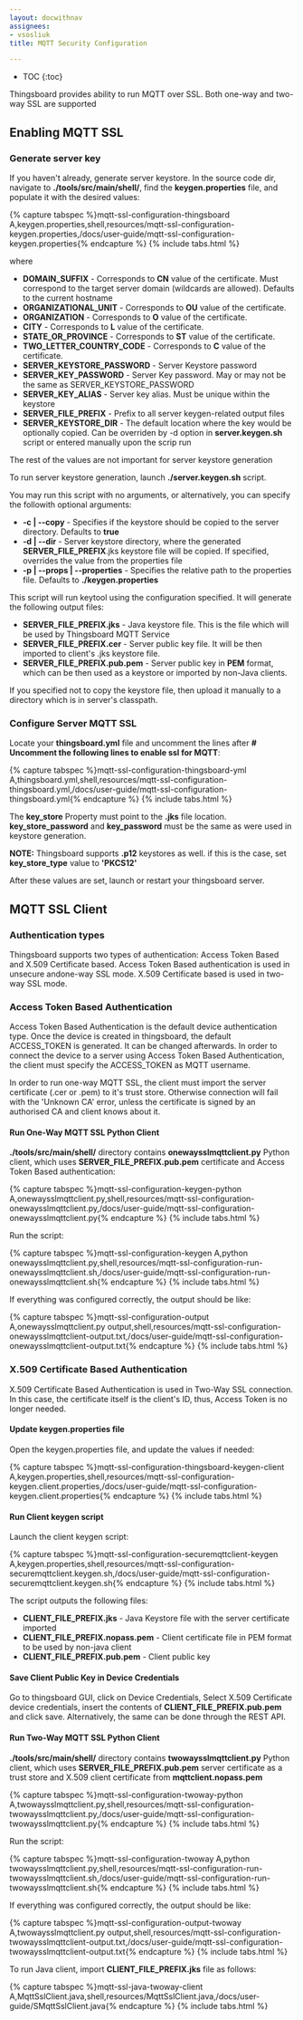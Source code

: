 ```yaml
---
layout: docwithnav
assignees:
- vsosliuk
title: MQTT Security Configuration

---
```


* TOC
{:toc}

Thingsboard provides ability to run MQTT over SSL. Both one-way and two-way SSL are supported

## Enabling MQTT SSL

### Generate server key

If you haven't already, generate server keystore.
In the source code dir, navigate to **./tools/src/main/shell/**, find the **keygen.properties** file, and populate it with the desired values:

{% capture tabspec %}mqtt-ssl-configuration-thingsboard
A,keygen.properties,shell,resources/mqtt-ssl-configuration-keygen.properties,/docs/user-guide/mqtt-ssl-configuration-keygen.properties{% endcapture %}
{% include tabs.html %}

where 

 - **DOMAIN_SUFFIX** - Corresponds to **CN** value of the certificate. Must correspond to the target server domain (wildcards are allowed). Defaults to the current hostname 
 - **ORGANIZATIONAL_UNIT** - Corresponds to **OU** value of the certificate.
 - **ORGANIZATION** - Corresponds to **O** value of the certificate.
 - **CITY** - Corresponds to **L** value of the certificate.
 - **STATE_OR_PROVINCE** - Corresponds to **ST** value of the certificate.
 - **TWO_LETTER_COUNTRY_CODE** - Corresponds to **C** value of the certificate.
 - **SERVER_KEYSTORE_PASSWORD** - Server Keystore password
 - **SERVER_KEY_PASSWORD** - Server Key password. May or may not be the same as SERVER_KEYSTORE_PASSWORD
 - **SERVER_KEY_ALIAS** - Server key alias. Must be unique within the keystore
 - **SERVER_FILE_PREFIX** - Prefix to all server keygen-related output files
 - **SERVER_KEYSTORE_DIR** - The default location where the key would be optionally copied. Can be overriden by -d option in **server.keygen.sh** script or entered manually upon the scrip run

The rest of the values are not important for server keystore generation 

To run server keystore generation, launch **./server.keygen.sh** script. 

You may run this script with no arguments, or alternatively, you can specify the followith optional arguments:

 - **-c \| --copy** - Specifies if the keystore should be copied to the server directory. Defaults to **true**
 - **-d \| --dir** - Server keystore directory, where the generated **SERVER_FILE_PREFIX**.jks keystore file will be copied. If specified, overrides the value from the properties file
 - **-p \| --props \| --properties** - Specifies the relative path to the properties file. Defaults to **./keygen.properties**

This script will run keytool using the configuration specified. It will generate the following output files:

 - **SERVER_FILE_PREFIX.jks** - Java keystore file. This is the file which will be used by Thingsboard MQTT Service
 - **SERVER_FILE_PREFIX.cer** - Server public key file. It will be then imported to client's .jks keystore file.
 - **SERVER_FILE_PREFIX.pub.pem** - Server public key in **PEM** format, which can be then used as a keystore or imported by non-Java clients.   

If you specified not to copy the keystore file, then upload it manually to a directory which is in server's classpath.

### Configure Server MQTT SSL

Locate your **thingsboard.yml** file and uncomment the lines after **# Uncomment the following lines to enable ssl for MQTT**:


{% capture tabspec %}mqtt-ssl-configuration-thingsboard-yml
A,thingsboard.yml,shell,resources/mqtt-ssl-configuration-thingsboard.yml,/docs/user-guide/mqtt-ssl-configuration-thingsboard.yml{% endcapture %}
{% include tabs.html %}


The **key_store** Property must point to the **.jks** file location. **key_store_password** and **key_password** must be the same as were used in keystore generation.

**NOTE:** Thingsboard supports **.p12** keystores as well. if this is the case, set **key_store_type** value to **'PKCS12'**

After these values are set, launch or restart your thingsboard server.

## MQTT SSL Client 

### Authentication types

Thingsboard supports two types of authentication: Access Token Based and X.509 Certificate based. Access Token Based authentication is used in unsecure andone-way SSL mode. 
X.509 Certificate based is used in two-way SSL mode.

### Access Token Based Authentication

Access Token Based Authentication is the default device authentication type. Once the device is created in thingsboard, the default ACCESS_TOKEN is generated. It can be changed afterwards.
In order to connect the device to a server using Access Token Based Authentication, the client must specify the ACCESS_TOKEN as MQTT username.
 
In order to run one-way MQTT SSL, the client must import the server certificate (.cer or .pem) to it's trust store. Otherwise connection will fail with the 'Unknown CA' error, unless the certificate is signed by an authorised CA and client knows about it.

#### Run One-Way MQTT SSL Python Client
**./tools/src/main/shell/** directory contains **onewaysslmqttclient.py** Python client, which uses **SERVER_FILE_PREFIX.pub.pem**  certificate and Access Token Based authentication:  

{% capture tabspec %}mqtt-ssl-configuration-keygen-python
A,onewaysslmqttclient.py,shell,resources/mqtt-ssl-configuration-onewaysslmqttclient.py,/docs/user-guide/mqtt-ssl-configuration-onewaysslmqttclient.py{% endcapture %}
{% include tabs.html %}
 
Run the script:

{% capture tabspec %}mqtt-ssl-configuration-keygen
A,python onewaysslmqttclient.py,shell,resources/mqtt-ssl-configuration-run-onewaysslmqttclient.sh,/docs/user-guide/mqtt-ssl-configuration-run-onewaysslmqttclient.sh{% endcapture %}
{% include tabs.html %}         

If everything was configured correctly, the output should be like:

{% capture tabspec %}mqtt-ssl-configuration-output
A,onewaysslmqttclient.py output,shell,resources/mqtt-ssl-configuration-onewaysslmqttclient-output.txt,/docs/user-guide/mqtt-ssl-configuration-onewaysslmqttclient-output.txt{% endcapture %}
{% include tabs.html %}

### X.509 Certificate Based Authentication

X.509 Certificate Based Authentication is used in Two-Way SSL connection. In this case, the certificate itself is the client's  ID, thus, Access Token is no longer needed.

#### Update keygen.properties file
 
Open the keygen.properties file, and update the values if needed:

{% capture tabspec %}mqtt-ssl-configuration-thingsboard-keygen-client
A,keygen.properties,shell,resources/mqtt-ssl-configuration-keygen.client.properties,/docs/user-guide/mqtt-ssl-configuration-keygen.client.properties{% endcapture %}
{% include tabs.html %}

#### Run Client keygen script

Launch the client keygen script:

{% capture tabspec %}mqtt-ssl-configuration-securemqttclient-keygen
A,keygen.properties,shell,resources/mqtt-ssl-configuration-securemqttclient.keygen.sh,/docs/user-guide/mqtt-ssl-configuration-securemqttclient.keygen.sh{% endcapture %}
{% include tabs.html %}

The script outputs the following files:

 - **CLIENT_FILE_PREFIX.jks** - Java Keystore file with the server certificate imported
 - **CLIENT_FILE_PREFIX.nopass.pem** - Client certificate file in PEM format to be used by non-java client 
 - **CLIENT_FILE_PREFIX.pub.pem** - Client public key

#### Save Client Public Key in Device Credentials

Go to thingsboard GUI, click on Device Credentials, Select X.509 Certificate device credentials, insert the contents of  **CLIENT_FILE_PREFIX.pub.pem**  and click save.
Alternatively, the same can be done through the REST API.

#### Run Two-Way MQTT SSL Python Client
 **./tools/src/main/shell/** directory contains **twowaysslmqttclient.py** Python client, which uses **SERVER_FILE_PREFIX.pub.pem**  server certificate as a trust store and X.509 client certificate from **mqttclient.nopass.pem**   
 
{% capture tabspec %}mqtt-ssl-configuration-twoway-python
A,twowaysslmqttclient.py,shell,resources/mqtt-ssl-configuration-twowaysslmqttclient.py,/docs/user-guide/mqtt-ssl-configuration-twowaysslmqttclient.py{% endcapture %}
{% include tabs.html %}

Run the script:

{% capture tabspec %}mqtt-ssl-configuration-twoway
A,python twowaysslmqttclient.py,shell,resources/mqtt-ssl-configuration-run-twowaysslmqttclient.sh,/docs/user-guide/mqtt-ssl-configuration-run-twowaysslmqttclient.sh{% endcapture %}
{% include tabs.html %}  

If everything was configured correctly, the output should be like:

{% capture tabspec %}mqtt-ssl-configuration-output-twoway
A,twowaysslmqttclient.py output,shell,resources/mqtt-ssl-configuration-twowaysslmqttclient-output.txt,/docs/user-guide/mqtt-ssl-configuration-twowaysslmqttclient-output.txt{% endcapture %}
{% include tabs.html %}

To run Java client, import **CLIENT_FILE_PREFIX.jks** file as follows:

{% capture tabspec %}mqtt-ssl-java-twoway-client
A,MqttSslClient.java,shell,resources/MqttSslClient.java,/docs/user-guide/SMqttSslClient.java{% endcapture %}
{% include tabs.html %}